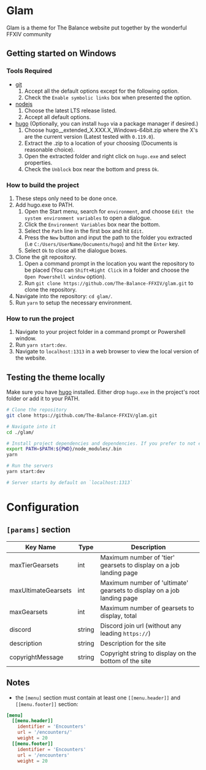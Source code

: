 # Glam

Glam is a theme for The Balance website put together by the wonderful FFXIV community

## Getting started on Windows
### Tools Required
* [git](https://git-scm.com/downloads)
  1. Accept all the default options except for the following option.
  2. Check the `Enable symbolic links` box when presented the option.
* [nodejs](https://nodejs.org/en/download/)
  1. Choose the latest LTS release listed.
  2. Accept all default options.
* [hugo](https://github.com/gohugoio/hugo/releases) (Optionally, you can install `hugo` via a package manager if desired.)
  1. Choose hugo__extended_X.XXX.X_Windows-64bit.zip where the X's are the current version (Latest tested with `0.119.0`).
  2. Extract the .zip to a location of your choosing (Documents is reasonable choice).
  3. Open the extracted folder and right click on `hugo.exe` and select properties.
  4. Check the `Unblock` box near the bottom and press `Ok`.
### How to build the project
1. These steps only need to be done once.
2. Add hugo.exe to PATH.
   1. Open the Start menu, search for `environment`, and choose `Edit the system environment variables` to open a dialogue.
   2. Click the `Environment Variables` box near the bottom.
   3. Select the `Path` line in the first box and hit `Edit`.
   4. Press the `New` button and input the path to the folder you extracted (i.e `C:/Users/UserName/Documents/hugo`) and hit the `Enter` key.
   5. Select `Ok` to close all the dialogue boxes.
3. Clone the git repository.
   1. Open a command prompt in the location you want the repository to be placed (You can `Shift+Right Click` in a folder and choose the `Open Powershell window` option).
   2. Run `git clone https://github.com/The-Balance-FFXIV/glam.git` to clone the repository.
4. Navigate into the repository: `cd glam/`.
5. Run `yarn` to setup the necessary environment.
### How to run the project
1. Navigate to your project folder in a command prompt or Powershell window.
2. Run `yarn start:dev`.
3. Navigate to `localhost:1313` in a web browser to view the local version of the website.
  

## Testing the theme locally

Make sure you have [hugo](https://gohugo.io/getting-started/installing/) installed. Either drop `hugo.exe` in the project's root folder or add it to your PATH.

```sh
# Clone the repository
git clone https://github.com/The-Balance-FFXIV/glam.git

# Navigate into it
cd ./glam/

# Install project dependencies and dependencies. If you prefer to not edit PATH, you can install globally.
export PATH=$PATH:${PWD}/node_modules/.bin
yarn

# Run the servers
yarn start:dev

# Server starts by default on `localhost:1313`
```

# Configuration

## `[params]` section

| Key Name            | Type   | Description                                                            |
| ------------------- | ------ | ---------------------------------------------------------------------- |
| maxTierGearsets     | int    | Maximum number of 'tier' gearsets to display on a job landing page     |
| maxUltimateGearsets | int    | Maximum number of 'ultimate' gearsets to display on a job landing page |
| maxGearsets         | int    | Maximum number of gearsets to display, total                           |
| discord             | string | Discord join url (without any leading `https://`)                      |
| description         | string | Description for the site                                               |
| copyrightMessage    | string | Copyright string to display on the bottom of the site                  |

## Notes

- the `[menu]` section must contain at least one `[[menu.header]]` and `[[menu.footer]]` section:

```toml
[menu]
  [[menu.header]]
    identifier = 'Encounters'
    url = '/encounters/'
    weight = 20
  [[menu.footer]]
    identifier = 'Encounters'
    url = '/encounters'
    weight = 20
```
